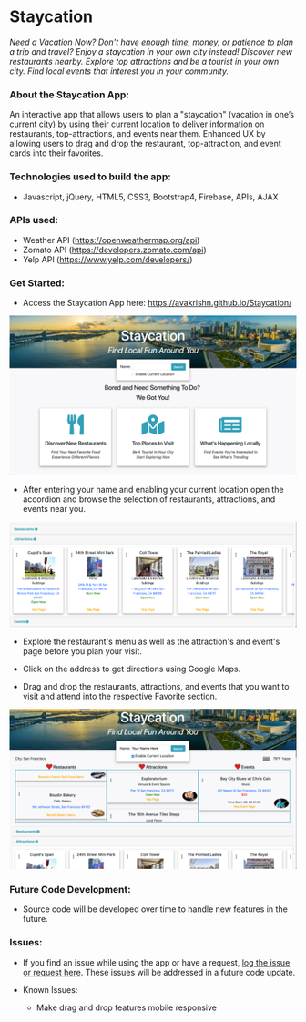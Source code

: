 # Staycation
*Need a Vacation Now? Don't have enough time, money, or patience to plan a trip and travel? Enjoy a staycation in your own city instead! Discover new restaurants nearby. Explore top attractions and be a tourist in your own city. Find local events that interest you in your community.*

### **About the Staycation App:**

An interactive app that allows users to plan a "staycation" (vacation in one’s current city) by using their current location to deliver information on restaurants, top-attractions, and events near them. Enhanced UX by allowing users to drag and drop the restaurant, top-attraction, and event cards into their favorites.

### **Technologies used to build the app:**
* Javascript, jQuery,  HTML5, CSS3, Bootstrap4, Firebase, APIs, AJAX

### **APIs used:**
* Weather API (https://openweathermap.org/api)
* Zomato API (https://developers.zomato.com/api)
* Yelp API (https://www.yelp.com/developers/)

### **Get Started:**
* Access the Staycation App here:  https://avakrishn.github.io/Staycation/

![Staycation Index Image](https://raw.githubusercontent.com/avakrishn/Staycation/master/assets/images/app-intro.png)


* After entering your name and enabling your current location open the accordion and browse the selection of restaurants, attractions, and events near you.


![Staycation Index Image](https://raw.githubusercontent.com/avakrishn/Staycation/master/assets/images/accordion-image.png)

* Explore the restaurant's menu as well as the attraction's and event's page before you plan your visit.

* Click on the address to get directions using Google Maps.

* Drag and drop the restaurants, attractions, and events  that you want to visit and attend into the respective Favorite section.

![Staycation Index Image](https://raw.githubusercontent.com/avakrishn/Staycation/master/assets/images/favorites-image.png)

### **Future Code Development:**
* Source code will be developed over time to handle new features in the future.

### **Issues:**
* If you find an issue while using the app or have a request, <a href="https://github.com/avakrishn/Staycation/issues" target="_blank">log the issue or request here</a>. These issues will be addressed in a future code update.

* Known Issues:
    * Make drag and drop features mobile responsive